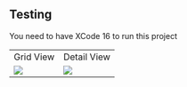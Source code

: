 
## Testing
You need to have XCode 16 to run this project

<table>
  <tr>
    <td>Grid View</td>
    <td>Detail View</td>
<!--     <td>Landscape View</td> -->
  </tr>
  <tr>
    <td>
      <img src = "https://github.com/user-attachments/assets/e916cfe3-78a7-45af-a292-92fa7726bbc5" />
    </td>
    <td>
      <img src = "https://github.com/user-attachments/assets/fcca5fc3-4614-4c93-97e5-a12be416e7d8" />
    </td>
<!--      <td>
      <img src = "https://github.com/user-attachments/assets/0a625954-6c19-422f-959a-e8046c70691b" />
    </td> -->
  </tr>
</table>
